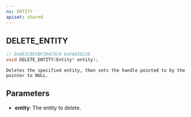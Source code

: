 ```yaml
---
ns: ENTITY
apiset: shared
---
```


## DELETE_ENTITY

```c
// 0xAE3CBE5BF394C9C9 0xFAA3D236
void DELETE_ENTITY(Entity* entity);
```

```
Deletes the specified entity, then sets the handle pointed to by the pointer to NULL.
```

## Parameters

- **entity**: The entity to delete.
